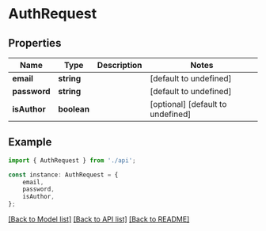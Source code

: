 # AuthRequest


## Properties

Name | Type | Description | Notes
------------ | ------------- | ------------- | -------------
**email** | **string** |  | [default to undefined]
**password** | **string** |  | [default to undefined]
**isAuthor** | **boolean** |  | [optional] [default to undefined]

## Example

```typescript
import { AuthRequest } from './api';

const instance: AuthRequest = {
    email,
    password,
    isAuthor,
};
```

[[Back to Model list]](../README.md#documentation-for-models) [[Back to API list]](../README.md#documentation-for-api-endpoints) [[Back to README]](../README.md)

